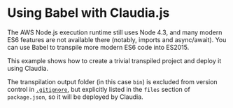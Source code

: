 # Using Babel with Claudia.js

The AWS Node.js execution runtime still uses Node 4.3, and many modern ES6 features are not available there (notably, imports and async/await). You can use Babel to transpile more modern ES6 code into ES2015.

This example shows how to create a trivial transpiled project and deploy it using Claudia.

The transpilation output folder (in this case `bin`) is excluded from version control in [`.gitignore`](.gitignore), but explicitly listed in the `files` section of `package.json`, so it will be deployed by Claudia.

